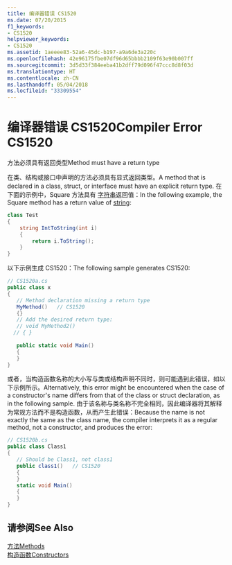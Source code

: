 ```yaml
---
title: 编译器错误 CS1520
ms.date: 07/20/2015
f1_keywords:
- CS1520
helpviewer_keywords:
- CS1520
ms.assetid: 1aeeee83-52a6-45dc-b197-a9a6de3a220c
ms.openlocfilehash: 42e96175fbe07df96d65bbbb2109f63e90b007ff
ms.sourcegitcommit: 3d5d33f384eeba41b2dff79d096f47ccc8d8f03d
ms.translationtype: HT
ms.contentlocale: zh-CN
ms.lasthandoff: 05/04/2018
ms.locfileid: "33309554"
---
```

# <a name="compiler-error-cs1520"></a><span data-ttu-id="9c8d7-102">编译器错误 CS1520</span><span class="sxs-lookup"><span data-stu-id="9c8d7-102">Compiler Error CS1520</span></span>
<span data-ttu-id="9c8d7-103">方法必须具有返回类型</span><span class="sxs-lookup"><span data-stu-id="9c8d7-103">Method must have a return type</span></span>  
  
 <span data-ttu-id="9c8d7-104">在类、结构或接口中声明的方法必须具有显式返回类型。</span><span class="sxs-lookup"><span data-stu-id="9c8d7-104">A method that is declared in a class, struct, or interface must have an explicit return type.</span></span> <span data-ttu-id="9c8d7-105">在下面的示例中，Square 方法具有 [字符串](../../csharp/language-reference/keywords/string.md)返回值：</span><span class="sxs-lookup"><span data-stu-id="9c8d7-105">In the following example, the Square method has a return value of [string](../../csharp/language-reference/keywords/string.md):</span></span>  
  
```csharp  
class Test  
{  
    string IntToString(int i)  
    {  
        return i.ToString();  
    }  
}  
```  
  
 <span data-ttu-id="9c8d7-106">以下示例生成 CS1520：</span><span class="sxs-lookup"><span data-stu-id="9c8d7-106">The following sample generates CS1520:</span></span>  
  
```csharp  
// CS1520a.cs  
public class x  
{  
   // Method declaration missing a return type  
   MyMethod()   // CS1520     
   {}  
   // Add the desired return type:  
   // void MyMethod2()  
  // { }  
  
   public static void Main()  
   {  
   }  
}  
```  
  
 <span data-ttu-id="9c8d7-107">或者，当构造函数名称的大小写与类或结构声明不同时，则可能遇到此错误，如以下示例所示。</span><span class="sxs-lookup"><span data-stu-id="9c8d7-107">Alternatively, this error might be encountered when the case of a constructor's name differs from that of the class or struct declaration, as in the following sample.</span></span> <span data-ttu-id="9c8d7-108">由于该名称与类名称不完全相同，因此编译器将其解释为常规方法而不是构造函数，从而产生此错误：</span><span class="sxs-lookup"><span data-stu-id="9c8d7-108">Because the name is not exactly the same as the class name, the compiler interprets it as a regular method, not a constructor, and produces the error:</span></span>  
  
```csharp  
// CS1520b.cs  
public class Class1  
{  
   // Should be Class1, not class1  
   public class1()   // CS1520  
   {  
   }  
   static void Main()  
   {  
   }  
}  
```  
  
## <a name="see-also"></a><span data-ttu-id="9c8d7-109">请参阅</span><span class="sxs-lookup"><span data-stu-id="9c8d7-109">See Also</span></span>  
 [<span data-ttu-id="9c8d7-110">方法</span><span class="sxs-lookup"><span data-stu-id="9c8d7-110">Methods</span></span>](../../csharp/programming-guide/classes-and-structs/methods.md)  
 [<span data-ttu-id="9c8d7-111">构造函数</span><span class="sxs-lookup"><span data-stu-id="9c8d7-111">Constructors</span></span>](../../csharp/programming-guide/classes-and-structs/constructors.md)
